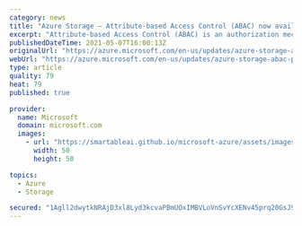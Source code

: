```yaml
---
category: news
title: "Azure Storage — Attribute-based Access Control (ABAC) now available for preview "
excerpt: "Attribute-based Access Control (ABAC) is an authorization mechanism that defines access levels based on attributes associated with security principals, resources, requests or the environment. You can now use ABAC in Azure Storage for Blobs and ADLS Gen2 by defining conditions on role-assignments based"
publishedDateTime: 2021-05-07T16:00:13Z
originalUrl: "https://azure.microsoft.com/en-us/updates/azure-storage-abac-preview/"
webUrl: "https://azure.microsoft.com/en-us/updates/azure-storage-abac-preview/"
type: article
quality: 79
heat: 79
published: true

provider:
  name: Microsoft
  domain: microsoft.com
  images:
    - url: "https://smartableai.github.io/microsoft-azure/assets/images/organizations/microsoft.com-50x50.jpg"
      width: 50
      height: 50

topics:
  - Azure
  - Storage

secured: "1Agll2dwytkNRAjD3xl8Lyd3kcvaPBmUOxIMBVLoVnSvYcXENv45prq20GsJ9avZNKWxuD6udUcKcbKuUX0jQTQyvAI5Ar1FSTobnkXSLdVFg/Fhmg7NhYKW9Ipu650ToBRXXYfu9jYpD6xOXzq6aZMaNpafKYfconohLe4HfSu806GWpIj1ToUzBGJIXYj8Gr3ZJY3cjtl0Qh/PFxai4UI544izatI6EdyIiUEUI/FraJnYFP7KppmeujC+5ygBIvme0maKWFCeuBhYep8Jt3UpDzwLze71oM0Qz7j60ktQAv8J98EeEREM+1UbiVX40ZmL5/dCbvSsaeA8Je1UDhHZURVfwIYGCYsb1vpQEmQ=;yfI8o8fY96EM/DCL3fKm+w=="
---
```


